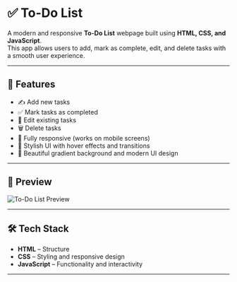 # ✅ To-Do List

A modern and responsive **To-Do List** webpage built using **HTML, CSS, and JavaScript**.  
This app allows users to add, mark as complete, edit, and delete tasks with a smooth user experience.

---

## 🚀 Features

- ✍️ Add new tasks
- ✅ Mark tasks as completed
- 🔄 Edit existing tasks
- 🗑️ Delete tasks
- 📱 Fully responsive (works on mobile screens)
- 💅 Stylish UI with hover effects and transitions
- 🎨 Beautiful gradient background and modern UI design

---

## 📸 Preview

![To-Do List Preview](https://github.com/suru190/To-Do-List/assets/desktop-view.png)

---

## 🛠️ Tech Stack

- **HTML** – Structure
- **CSS** – Styling and responsive design
- **JavaScript** – Functionality and interactivity

---
